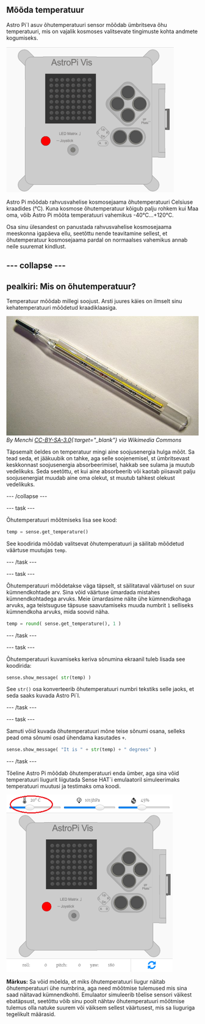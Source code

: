 ## Mõõda temperatuur

Astro Pi´l asuv õhutemperatuuri sensor mõõdab ümbritseva õhu temperatuuri, mis on vajalik kosmoses valitsevate tingimuste kohta andmete kogumiseks.

![Sõnum õhutemperatuuri kohta](images/degrees-message.gif)

Astro Pi mõõdab rahvusvahelise kosmosejaama õhutemperatuuri Celsiuse kraadides (&deg;C). Kuna kosmose õhutemperatuur kõigub palju rohkem kui Maa oma, võib Astro Pi mõõta temperatuuri vahemikus -40°C...+120°C.

Osa sinu ülesandest on panustada rahvusvahelise kosmosejaama meeskonna igapäeva ellu, seetõttu nende teavitamine sellest, et õhutemperatuur kosmosejaama pardal on normaalses vahemikus annab neile suuremat kindlust.

## \--- collapse \---

## pealkiri: Mis on õhutemperatuur?

Temperatuur mõõdab millegi soojust. Arsti juures käies on ilmselt sinu kehatemperatuuri mõõdetud kraadiklaasiga.

![Termomeeter](images/thermometer.JPG) *By Menchi [CC-BY-SA-3.0](http://creativecommons.org/licenses/by-sa/3.0/){:target="_blank"} via Wikimedia Commons*

Täpsemalt öeldes on temperatuur mingi aine soojusenergia hulga mõõt. Sa tead seda, et jääkuubik on tahke, aga selle soojenemisel, st ümbritsevast keskkonnast soojusenergia absorbeerimisel, hakkab see sulama ja muutub vedelikuks. Seda seetõttu, et kui aine absorbeerib või kaotab piisavalt palju soojusenergiat muudab aine oma olekut, st muutub tahkest olekust vedelikuks.

\--- /collapse \---

\--- task \---

Õhutemperatuuri mõõtmiseks lisa see kood:

```python
temp = sense.get_temperature()
```

See koodirida mõõdab valitsevat õhutemperatuuri ja säilitab mõõdetud väärtuse muutujas `temp`.

\--- /task \---

\--- task \---

Õhutemperatuuri mõõdetakse väga täpselt, st säilitataval väärtusel on suur kümnendkohtade arv. Sina võid väärtuse ümardada mistahes kümnendkohtadega arvuks. Meie ümardasime näite ühe kümnendkohaga arvuks, aga teistsuguse täpsuse saavutamiseks muuda numbrit `1` selliseks kümnendkoha arvuks, mida soovid näha.

```python
temp = round( sense.get_temperature(), 1 )
```

\--- /task \---

\--- task \---

Õhutemperatuuri kuvamiseks keriva sõnumina ekraanil tuleb lisada see koodirida:

```python
sense.show_message( str(temp) )
```

See `str()` osa konverteerib õhutemperatuuri numbri tekstiks selle jaoks, et seda saaks kuvada Astro Pi´l.

\--- /task \---

\--- task \---

Samuti võid kuvada õhutemperatuuri mõne teise sõnumi osana, selleks pead oma sõnumi osad ühendama kasutades `+`.

```python
sense.show_message( "It is " + str(temp) + " degrees" )
```

\--- /task \---

Tõeline Astro Pi mõõdab õhutemperatuuri enda ümber, aga sina võid temperatuuri liugurit liigutada Sense HAT´i emulaatoril simuleerimaks temperatuuri muutusi ja testimaks oma koodi.

![Õhutemperatuuri liugur](images/temperature-slider.png)

**Märkus:** Sa võid mõelda, et miks õhutemperatuuri liugur näitab õhutemperatuuri ühe numbrina, aga need mõõtmise tulemused mis sina saad näitavad kümnendkohti. Emulaator simuleerib tõelise sensori väikest ebatäpsust, seetõttu võib sinu poolt nähtav õhutemperatuuri mõõtmise tulemus olla natuke suurem või väiksem sellest väärtusest, mis sa liuguriga tegelikult määrasid.